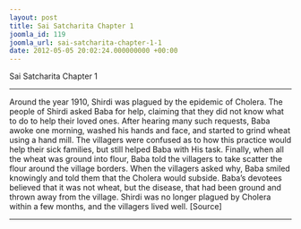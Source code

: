 ```yaml
---
layout: post
title: Sai Satcharita Chapter 1
joomla_id: 119
joomla_url: sai-satcharita-chapter-1-1
date: 2012-05-05 20:02:24.000000000 +00:00
---
```

Sai Satcharita Chapter 1
* * *
Around the year 1910, Shirdi was plagued by the epidemic of Cholera. The people of Shirdi asked Baba for help, claiming that they did not know what to do to help their loved ones. After hearing many such requests, Baba awoke one morning, washed his hands and face, and started to grind wheat using a hand mill. The villagers were confused as to how this practice would help their sick families, but still helped Baba with His task. Finally, when all the wheat was ground into flour, Baba told the villagers to take scatter the flour around the village borders. When the villagers asked why, Baba smiled knowingly and told them that the Cholera would subside. Baba’s devotees believed that it was not wheat, but the disease, that had been ground and thrown away from the village. Shirdi was no longer plagued by Cholera within a few months, and the villagers lived well.
[Source]
* * *
